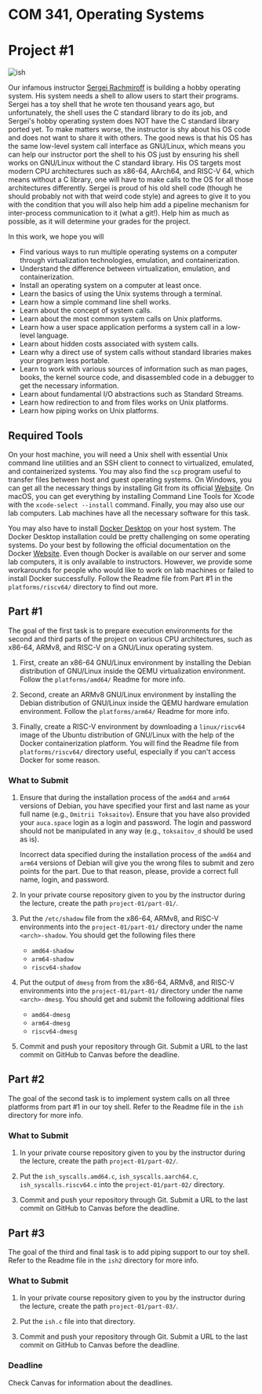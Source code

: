 COM 341, Operating Systems
==========================
# Project #1

![ish](http://i.imgur.com/hUwm2PG.gif)

Our infamous instructor [Sergei Rachmiroff](https://i.imgur.com/hLHngQQ.jpg) is building a hobby operating system. His system needs a shell to allow users to start their programs. Sergei has a toy shell that he wrote ten thousand years ago, but unfortunately, the shell uses the C standard library to do its job, and Sergei's hobby operating system does NOT have the C standard library ported yet. To make matters worse, the instructor is shy about his OS code and does not want to share it with others. The good news is that his OS has the same low-level system call interface as GNU/Linux, which means you can help our instructor port the shell to his OS just by ensuring his shell works on GNU/Linux without the C standard library. His OS targets most modern CPU architectures such as x86-64, AArch64, and RISC-V 64, which means without a C library, one will have to make calls to the OS for all those architectures differently. Sergei is proud of his old shell code (though he should probably not with that weird code style) and agrees to give it to you with the condition that you will also help him add a pipeline mechanism for inter-process communication to it (what a git!). Help him as much as possible, as it will determine your grades for the project.

In this work, we hope you will

* Find various ways to run multiple operating systems on a computer through virtualization technologies, emulation, and containerization.
* Understand the difference between virtualization, emulation, and containerization.
* Install an operating system on a computer at least once.
* Learn the basics of using the Unix systems through a terminal.
* Learn how a simple command line shell works.
* Learn about the concept of system calls.
* Learn about the most common system calls on Unix platforms.
* Learn how a user space application performs a system call in a low-level language.
* Learn about hidden costs associated with system calls.
* Learn why a direct use of system calls without standard libraries makes your program less portable.
* Learn to work with various sources of information such as man pages, books, the kernel source code, and disassembled code in a debugger to get the necessary information.
* Learn about fundamental I/O abstractions such as Standard Streams.
* Learn how redirection to and from files works on Unix platforms.
* Learn how piping works on Unix platforms.

## Required Tools

On your host machine, you will need a Unix shell with essential Unix command line utilities and an SSH client to connect to virtualized, emulated, and containerized systems. You may also find the `scp` program useful to transfer files between host and guest operating systems. On Windows, you can get all the necessary things by installing Git from its official [Website](https://git-scm.com). On macOS, you can get everything by installing Command Line Tools for Xcode with the `xcode-select --install` command. Finally, you may also use our lab computers. Lab machines have all the necessary software for this task.

You may also have to install [Docker Desktop](https://www.docker.com/products/docker-desktop) on your host system. The Docker Desktop installation could be pretty challenging on some operating systems. Do your best by following the official documentation on the Docker [Website](https://docs.docker.com/desktop). Even though Docker is available on our server and some lab computers, it is only available to instructors. However, we provide some workarounds for people who would like to work on lab machines or failed to install Docker successfully. Follow the Readme file from Part #1 in the `platforms/riscv64/` directory to find out more.

## Part #1

The goal of the first task is to prepare execution environments for the second and third parts of the project on various CPU architectures, such as x86-64, ARMv8, and RISC-V on a GNU/Linux operating system.

1. First, create an x86-64 GNU/Linux environment by installing the Debian distribution of GNU/Linux inside the QEMU virtualization environment. Follow the `platforms/amd64/` Readme for more info.

2. Second, create an ARMv8 GNU/Linux environment by installing the Debian distribution of GNU/Linux inside the QEMU hardware emulation environment. Follow the `platforms/arm64/` Readme for more info.

3. Finally, create a RISC-V environment by downloading a `linux/riscv64` image of the Ubuntu distribution of GNU/Linux with the help of the Docker containerization platform. You will find the Readme file from `platforms/riscv64/` directory useful, especially if you can't access Docker for some reason.

### What to Submit

1. Ensure that during the installation process of the `amd64` and `arm64` versions of Debian, you have specified your first and last name as your full name (e.g., `Dmitrii Toksaitov`). Ensure that you have also provided your `auca.space` login as a login and password. The login and password should not be manipulated in any way (e.g., `toksaitov_d` should be used as is).

    Incorrect data specified during the installation process of the `amd64` and `arm64` versions of Debian will give you the wrong files to submit and zero points for the part. Due to that reason, please, provide a correct full name, login, and password.

2. In your private course repository given to you by the instructor during the lecture, create the path `project-01/part-01/`.

3. Put the `/etc/shadow` file from the x86-64, ARMv8, and RISC-V environments into the `project-01/part-01/` directory under the name `<arch>-shadow`. You should get the following files there

    * `amd64-shadow`
    * `arm64-shadow`
    * `riscv64-shadow`

4. Put the output of `dmesg` from from the x86-64, ARMv8, and RISC-V environments into the `project-01/part-01/` directory under the name `<arch>-dmesg`. You should get and submit the following additional files

    * `amd64-dmesg`
    * `arm64-dmesg`
    * `riscv64-dmesg`

6. Commit and push your repository through Git. Submit a URL to the last commit on GitHub to Canvas before the deadline.

## Part #2

The goal of the second task is to implement system calls on all three platforms from part #1 in our toy shell. Refer to the Readme file in the `ish` directory for more info.

### What to Submit

1. In your private course repository given to you by the instructor during the lecture, create the path `project-01/part-02/`.

2. Put the `ish_syscalls.amd64.c`, `ish_syscalls.aarch64.c`, `ish_syscalls.riscv64.c` into the `project-01/part-02/` directory.

3. Commit and push your repository through Git. Submit a URL to the last commit on GitHub to Canvas before the deadline.

## Part #3

The goal of the third and final task is to add piping support to our toy shell. Refer to the Readme file in the `ish2` directory for more info.

### What to Submit

1. In your private course repository given to you by the instructor during the lecture, create the path `project-01/part-03/`.

2. Put the `ish.c` file into that directory.

3. Commit and push your repository through Git. Submit a URL to the last commit on GitHub to Canvas before the deadline.

### Deadline

Check Canvas for information about the deadlines.
